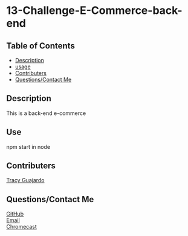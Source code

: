 # 13-Challenge-E-Commerce-back-end


## Table of Contents
  - [Description](#description)
  - [usage](#use)
  - [Contributers](#Questions)
  - [Questions/Contact Me](#Questions)


## Description
This is a back-end e-commerce 

## Use
  npm start in node

## Contributers
[Tracy Guajardo](https://github.com/tracyroseguajardo)

## Questions/Contact Me 
[GitHub](https://github.com/krsparks2)   
[Email](mailto:krsparks2@yahoo.com)
<br>
[Chromecast](https://drive.google.com/file/d/1tn3F8_aO9MC-l5dMQI8KR6PZMVxnM096/view)